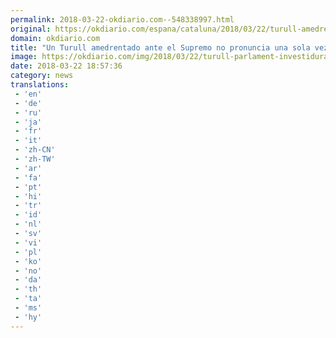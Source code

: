 ```yaml
---
permalink: 2018-03-22-okdiario.com--548338997.html
original: https://okdiario.com/espana/cataluna/2018/03/22/turull-amedrentado-supremo-no-pronuncia-sola-vez-palabras-republica-independencia-2006029
domain: okdiario.com
title: "Un Turull amedrentado ante el Supremo no pronuncia una sola vez las palabras 'república' e 'independencia'"
image: https://okdiario.com/img/2018/03/22/turull-parlament-investidura.jpg
date: 2018-03-22 18:57:36
category: news
translations: 
 - 'en'
 - 'de'
 - 'ru'
 - 'ja'
 - 'fr'
 - 'it'
 - 'zh-CN'
 - 'zh-TW'
 - 'ar'
 - 'fa'
 - 'pt'
 - 'hi'
 - 'tr'
 - 'id'
 - 'nl'
 - 'sv'
 - 'vi'
 - 'pl'
 - 'ko'
 - 'no'
 - 'da'
 - 'th'
 - 'ta'
 - 'ms'
 - 'hy'
---
```


